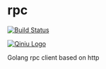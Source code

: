 rpc
===

[![Build Status](https://drone.io/qiniu/rpc/status.png)](https://drone.io/qiniu/rpc/latest)

[![Qiniu Logo](http://qiniutek.com/images/logo-2.png)](http://qiniu.com/)

Golang rpc client based on http

